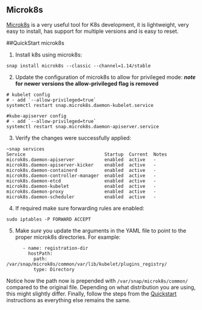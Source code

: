 ## Microk8s

[Microk8s](https://microk8s.io) is a very useful tool for K8s development, it is lightweight, very easy to install, has
support for multiple versions and is easy to reset.

##QuickStart microk8s

1. Install k8s using microk8s:

```
snap install microk8s --classic --channel=1.14/stable
```

2. Update the configuration of microk8s to allow for privileged mode:
__*note* for newer versions the allow-privileged flag is removed__

```
# kubelet config
# - add `--allow-privileged=true`
systemctl restart snap.microk8s.daemon-kubelet.service

#kube-apiserver config
# - add `--allow-privileged=true`
systemctl restart snap.microk8s.daemon-apiserver.service
```

3. Verify the changes were successfully applied:

```
~snap services
Service                             Startup  Current  Notes
microk8s.daemon-apiserver           enabled  active   -
microk8s.daemon-apiserver-kicker    enabled  active   -
microk8s.daemon-containerd          enabled  active   -
microk8s.daemon-controller-manager  enabled  active   -
microk8s.daemon-etcd                enabled  active   -
microk8s.daemon-kubelet             enabled  active   -
microk8s.daemon-proxy               enabled  active   -
microk8s.daemon-scheduler           enabled  active   -
```

4. If required make sure forwarding rules are enabled:

```
sudo iptables -P FORWARD ACCEPT
```

5. Make *sure* you update the arguments in the YAML file to point to the proper microk8s directories.
For example:
```
      - name: registration-dir
        hostPath:
          path: /var/snap/microk8s/common/var/lib/kubelet/plugins_registry/
          type: Directory
```

Notice how the path now is prepended with `/var/snap/microk8s/common/` compared to the original file.
Depending on what distribution you are using, this might slightly differ. Finally, follow the steps from the
[Quickstart](quick.md) instructions as everything else remains the same.
